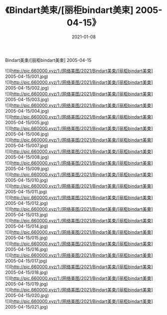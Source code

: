 ﻿---
layout: post
title:  《Bindart美束/[丽柜bindart美束] 2005-04-15》
date:   2021-01-08
img: http://pic.660000.xyz/1:/网络美图/2021/Bindart美束/[丽柜bindart美束] 2005-04-15/000.jpg
categories: [美女, 清纯, 唯美]
---

Bindart美束/[丽柜bindart美束] 2005-04-15

 ![](http://pic.660000.xyz/1:/网络美图/2021/Bindart美束/[丽柜bindart美束] 2005-04-15/001.jpg) <br>![](http://pic.660000.xyz/1:/网络美图/2021/Bindart美束/[丽柜bindart美束] 2005-04-15/002.jpg) <br>![](http://pic.660000.xyz/1:/网络美图/2021/Bindart美束/[丽柜bindart美束] 2005-04-15/003.jpg) <br>![](http://pic.660000.xyz/1:/网络美图/2021/Bindart美束/[丽柜bindart美束] 2005-04-15/004.jpg) <br>![](http://pic.660000.xyz/1:/网络美图/2021/Bindart美束/[丽柜bindart美束] 2005-04-15/005.jpg) <br>![](http://pic.660000.xyz/1:/网络美图/2021/Bindart美束/[丽柜bindart美束] 2005-04-15/006.jpg) <br>![](http://pic.660000.xyz/1:/网络美图/2021/Bindart美束/[丽柜bindart美束] 2005-04-15/007.jpg) <br>![](http://pic.660000.xyz/1:/网络美图/2021/Bindart美束/[丽柜bindart美束] 2005-04-15/008.jpg) <br>![](http://pic.660000.xyz/1:/网络美图/2021/Bindart美束/[丽柜bindart美束] 2005-04-15/009.jpg) <br>![](http://pic.660000.xyz/1:/网络美图/2021/Bindart美束/[丽柜bindart美束] 2005-04-15/010.jpg) <br>![](http://pic.660000.xyz/1:/网络美图/2021/Bindart美束/[丽柜bindart美束] 2005-04-15/011.jpg) <br>![](http://pic.660000.xyz/1:/网络美图/2021/Bindart美束/[丽柜bindart美束] 2005-04-15/012.jpg) <br>![](http://pic.660000.xyz/1:/网络美图/2021/Bindart美束/[丽柜bindart美束] 2005-04-15/013.jpg) <br>![](http://pic.660000.xyz/1:/网络美图/2021/Bindart美束/[丽柜bindart美束] 2005-04-15/014.jpg) <br>![](http://pic.660000.xyz/1:/网络美图/2021/Bindart美束/[丽柜bindart美束] 2005-04-15/015.jpg) <br>![](http://pic.660000.xyz/1:/网络美图/2021/Bindart美束/[丽柜bindart美束] 2005-04-15/016.jpg) <br>![](http://pic.660000.xyz/1:/网络美图/2021/Bindart美束/[丽柜bindart美束] 2005-04-15/017.jpg) <br>![](http://pic.660000.xyz/1:/网络美图/2021/Bindart美束/[丽柜bindart美束] 2005-04-15/018.jpg) <br>![](http://pic.660000.xyz/1:/网络美图/2021/Bindart美束/[丽柜bindart美束] 2005-04-15/019.jpg) <br>![](http://pic.660000.xyz/1:/网络美图/2021/Bindart美束/[丽柜bindart美束] 2005-04-15/020.jpg) <br>![](http://pic.660000.xyz/1:/网络美图/2021/Bindart美束/[丽柜bindart美束] 2005-04-15/021.jpg) <br>